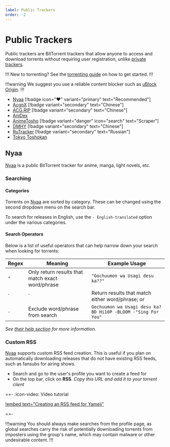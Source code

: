 ```yaml
---
label: Public Trackers
order: -2
---
```


# Public Trackers

Public trackers are BitTorrent trackers that allow anyone to access and download torrents without requiring user registration, unlike [private trackers](/sourcing/private-trackers).

!!!
New to torrenting? See the [torrenting guide](/getting-started/torrenting) on how to get started.
!!!

!!!warning
We suggest you use a reliable content blocker such as [uBlock Origin](https://ublockorigin.com).
!!!

- [Nyaa](https://nyaa.si) [!badge icon=":heart:" variant="primary" text="Recommended"]
- [AcgnX](https://share.acgnx.se) [!badge variant="secondary" text="Chinese"]
- [ACG.RIP](https://acg.rip) [!badge variant="secondary" text="Chinese"]
- [AniDex](https://anidex.info)
- [AnimeTosho](https://animetosho.org) [!badge variant="danger" icon="search" text="Scraper"]
- [DMHY](https://dmhy.org) [!badge variant="secondary" text="Chinese"]
- [RuTracker](https://rutracker.org) [!badge variant="secondary" text="Russian"]
- [Tokyo Toshokan](https://www.tokyotosho.info/?cat=1)

## Nyaa

[Nyaa](https://nyaa.si) is a public BitTorrent tracker for anime, manga, light novels, etc.

### Searching

#### Categories

Torrents on [Nyaa](https://nyaa.si) are sorted by category. These can be changed using the second dropdown menu on the search bar.

To search for releases in English, use the `- English-translated` option under the various categories.

#### Search Operators

Below is a list of useful operators that can help narrow down your search when looking for torrents:

Regex | Meaning                                          | Example Usage
------|--------------------------------------------------|----------------------------------------------------------------
`"`   | Only return results that match exact word/phrase | `"Gochuumon wa Usagi desu ka??"`
`|`   | Return results that match either word/phrase; or | `"Is the Order a Rabbit?"|"Gochuumon wa Usagi desu ka?"`
`-`   | Exclude word/phrase from search                  | `Gochuumon wa Usagi desu ka? BD Hi10P -BLOOM -"Sing For You"`

*See [their help section](https://nyaa.si/help#using-search) for more information.*

### Custom RSS

[Nyaa](https://nyaa.si) supports custom RSS feed creation. This is useful if you plan on automatically downloading releases that do not have existing RSS feeds, such as fansubs for airing shows.

- Search and go to the user's profile you want to create a feed for
- On the top bar, click on **RSS**. *Copy this URL and add it to your torrent client*

==- :icon-video: Video tutorial

[!embed text="Creating an RSS feed for Yameii"](/static/torrenting/nyaa/custom-rss.mp4)

==-

!!!warning
You should always make searches from the profile page, as global searches carry the risk of potentially downloading torrents from imposters using the group's name, which may contain malware or other undesirable content.
!!!
